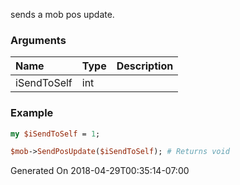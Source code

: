 sends a mob pos update.
### Arguments
**Name**|**Type**|**Description**
:---|:---|:---
iSendToSelf|int|

### Example

```perl
my $iSendToSelf = 1;

$mob->SendPosUpdate($iSendToSelf); # Returns void
```


Generated On 2018-04-29T00:35:14-07:00